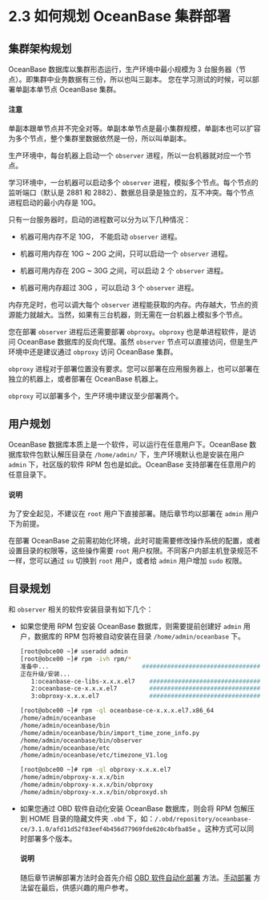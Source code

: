 # 2.3 如何规划 OceanBase 集群部署

## 集群架构规划

OceanBase 数据库以集群形态运行，生产环境中最小规模为 3 台服务器（节点）。即集群中业务数据有三份，所以也叫三副本。
您在学习测试的时候，可以部署单副本单节点 OceanBase 集群。

<main id="notice" type='notice'>
  <h4>注意</h4>
  <p>单副本跟单节点并不完全对等。单副本单节点是最小集群规模，单副本也可以扩容为多个节点，整个集群里数据依然是一份，所以叫单副本。</p>
</main>

生产环境中，每台机器上启动一个 `observer` 进程，所以一台机器就对应一个节点。

学习环境中，一台机器可以启动多个 `observer` 进程，模拟多个节点。每个节点的监听端口（默认是 2881 和 2882）、数据总目录是独立的，互不冲突。每个节点进程启动的最小内存是 10G。

只有一台服务器时，启动的进程数可以分为以下几种情况：

* 机器可用内存不足 10G， 不能启动 `observer` 进程。

* 机器可用内存在 10G \~ 20G 之间，只可以启动一个 `observer` 进程。

* 机器可用内存在 20G \~ 30G 之间，可以启动 2 个 `observer` 进程。

* 机器可用内存超过 30G ，可以启动 3 个 `observer` 进程。

内存充足时，也可以调大每个 `observer` 进程能获取的内存。内存越大，节点的资源能力就越大。当然，如果有三台机器，则无需在一台机器上模拟多个节点。

您在部署 `observer` 进程后还需要部署 `obproxy`。`obproxy` 也是单进程软件，是访问 OceanBase 数据库的反向代理。虽然 `observer` 节点可以直接访问，但是生产环境中还是建议通过 `obproxy` 访问 OceanBase 集群。

`obproxy` 进程对于部署位置没有要求。您可以部署在应用服务器上，也可以部署在独立的机器上，或者部署在 OceanBase 机器上。

`obproxy` 可以部署多个，生产环境中建议至少部署两个。

## 用户规划

OceanBase 数据库本质上是一个软件，可以运行在任意用户下。OceanBase 数据库软件包默认解压目录在 `/home/admin/` 下，生产环境默认也是安装在用户 `admin` 下，社区版的软件 RPM 包也是如此。OceanBase 支持部署在任意用户的任意目录下。

<main id="notice" type='explain'>
  <h4>说明</h4>
  <p>为了安全起见，不建议在 <code>root</code> 用户下直接部署。随后章节均以部署在 <code>admin</code> 用户下为前提。</p>
</main>

在部署 OceanBase 之前需初始化环境，此时可能需要修改操作系统的配置，或者设置目录的权限等，这些操作需要 `root` 用户权限。不同客户内部主机登录规范不一样，您可以通过 `su` 切换到 `root` 用户，或者给 `admin` 用户增加 `sudo` 权限。

## 目录规划

和 `observer` 相关的软件安装目录有如下几个：

* 如果您使用 RPM 包安装 OceanBase 数据库，则需要提前创建好 `admin` 用户，数据库的 RPM 包将被自动安装在目录 `/home/admin/oceanbase` 下。

  ```bash
  [root@obce00 ~]# useradd admin
  [root@obce00 ~]# rpm -ivh rpm/*
  准备中...                          ################################# [100%]
  正在升级/安装...
     1:oceanbase-ce-libs-x.x.x.el7    ################################# [ 33%]
     2:oceanbase-ce-x.x.x.el7         ################################# [ 67%]
     3:obproxy-x.x.x.el7              ################################# [100%]
  
  [root@obce00 ~]# rpm -ql oceanbase-ce-x.x.x.el7.x86_64
  /home/admin/oceanbase
  /home/admin/oceanbase/bin
  /home/admin/oceanbase/bin/import_time_zone_info.py
  /home/admin/oceanbase/bin/observer
  /home/admin/oceanbase/etc
  /home/admin/oceanbase/etc/timezone_V1.log
  
  [root@obce00 ~]# rpm -ql obproxy-x.x.x.el7
  /home/admin/obproxy-x.x.x/bin
  /home/admin/obproxy-x.x.x/bin/obproxy
  /home/admin/obproxy-x.x.x/bin/obproxyd.sh
  ```

* 如果您通过 OBD 软件自动化安装 OceanBase 数据库，则会将 RPM 包解压到 HOME 目录的隐藏文件夹 `.obd` 下，如：`/.obd/repository/oceanbase-ce/3.1.0/afd11d52f83eef4b456d77969fde620c4bfba85e` 。这种方式可以同时部署多个版本。

  <main id="notice" type='explain'>
    <h4>说明</h4>
    <p>随后章节讲解部署方法时会首先介绍 <a href="./7.2-6-how-to-automatically-deploy-a-single-node-cluster-using-obd.md">OBD 软件自动化部署</a> 方法。<a href="./12.2-11-advanced-how-to-manually-deploy-an-oceanbase-cluster.md">手动部署</a> 方法留在最后，供感兴趣的用户参考。</p>
  </main>

